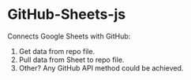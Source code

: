 # GitHub-Sheets-js

Connects Google Sheets with GitHub: 

1.  Get data from repo file. 
2.  Pull data from Sheet to repo file. 
3.  Other? Any GitHub API method could be achieved.
